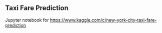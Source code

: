 Taxi Fare Prediction
---

Jupyter notebook for https://www.kaggle.com/c/new-york-city-taxi-fare-prediction
